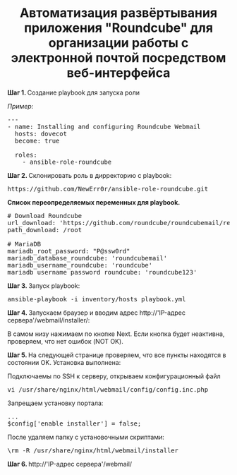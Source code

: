 <h1 align='center'>Автоматизация развёртывания приложения "Roundcube" для организации работы с электронной почтой посредством веб-интерфейса</h1>

<p>
    <strong>Шаг 1. </strong> Создание playbook для запуска роли
</p>
<p><i>Пример:</i></p>

<pre>
---
- name: Installing and configuring Roundcube Webmail
  hosts: dovecot 
  become: true 

  roles: 
    - ansible-role-roundcube
</pre>

<p>
    <strong>Шаг 2. </strong> Склонировать роль в дирректорию с playbook:
</p>

  <pre>https://github.com/NewErr0r/ansible-role-roundcube.git</pre>

<p>

<p>
    <strong>Список переопределяемых переменных для playbook. </strong>
</p>
<pre>
# Download Roundcube
url_download: 'https://github.com/roundcube/roundcubemail/releases/download/1.5.3/roundcubemail-1.5.3-complete.tar.gz'
path_download: /root<br>
# MariaDB
mariadb_root_password: "P@ssw0rd"
mariadb_database_roundcube: 'roundcubemail'
mariadb_username_roundcube: 'roundcube'
mariadb_username_password_roundcube: 'roundcube123'
</pre>

<p>
    <strong>Шаг 3. </strong> Запуск playbook:
</p>
<pre>
ansible-playbook -i inventory/hosts playbook.yml
</pre>

<p>
    <strong>Шаг 4. </strong> Запускаем браузер и вводим адрес http://'IP-адрес сервера'/webmail/installer/:
</p>
<p>
В самом низу нажимаем по кнопке Next. Если кнопка будет неактивна, проверяем, что нет ошибок (NOT OK).
</p>

<p>
    <strong>Шаг 5. </strong> На следующей странице проверяем, что все пункты находятся в состоянии OK. Установка выполнена:
</p>
<p>
Подключаемы по SSH к серверу, открываем конфигурационный файл 
</p>
<pre>
vi /usr/share/nginx/html/webmail/config/config.inc.php
</pre>
<p>
Запрещаем установку портала:
</p>
<pre>
...
$config['enable_installer'] = false;
</pre>
<p>
После удаляем папку с установочными скриптами:
</p>
<pre>
\rm -R /usr/share/nginx/html/webmail/installer
</pre>

<p>
    <strong>Шаг 6. </strong> http://'IP-адрес сервера'/webmail/
</p>
